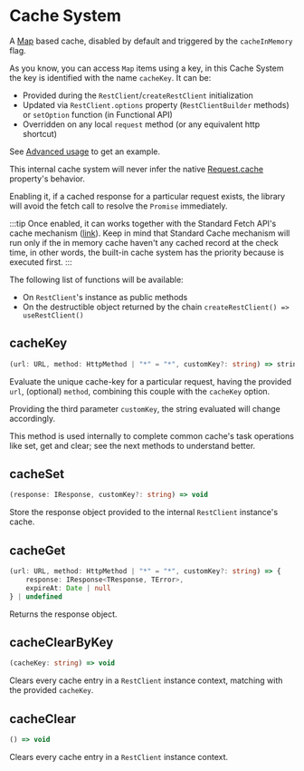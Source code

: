 # Cache System

A [Map](https://developer.mozilla.org/en-US/docs/Web/JavaScript/Reference/Global_Objects/Map) based cache, disabled by default and triggered by the `cacheInMemory` flag.

As you know, you can access `Map` items using a key, in this Cache System the key is identified with the name `cacheKey`. It can be:

 * Provided during the `RestClient`/`createRestClient` initialization
 * Updated via `RestClient.options` property (`RestClientBuilder` methods) or `setOption` function (in Functional API)
 * Overridden on any local `request` method (or any equivalent http shortcut)

See [Advanced usage](/guide/functional#in-memory-cache-system) to get an example.

This internal cache system will never infer the native [Request.cache](https://developer.mozilla.org/en-US/docs/Web/API/Request/cache) property's behavior.

Enabling it, if a cached response for a particular request exists, the library will avoid the fetch call to resolve the `Promise` immediately.

:::tip
Once enabled, it can works together with the Standard Fetch API's cache mechanism ([link](https://developer.mozilla.org/en-US/docs/Web/API/Request/cache)). Keep in mind that Standard Cache mechanism will run only if the in memory cache haven't any cached record at the check time, in other words, the built-in cache system has the priority because is executed first.
:::

The following list of functions will be available:
* On `RestClient`'s instance as public methods
* On the destructible object returned by the chain `createRestClient() => useRestClient()`

## cacheKey

```ts
(url: URL, method: HttpMethod | "*" = "*", customKey?: string) => string
```

Evaluate the unique cache-key for a particular request, having the provided `url`, (optional) `method`, combining this couple with the `cacheKey` option.

Providing the third parameter `customKey`, the string evaluated will change accordingly.

This method is used internally to complete common cache's task operations like set, get and clear; see the next methods to understand better.

## cacheSet

```ts
(response: IResponse, customKey?: string) => void
```

Store the response object provided to the internal `RestClient` instance's cache.

## cacheGet

```ts
(url: URL, method: HttpMethod | "*" = "*", customKey?: string) => {
	response: IResponse<TResponse, TError>,
	expireAt: Date | null
} | undefined
```

Returns the response object.

## cacheClearByKey

```ts
(cacheKey: string) => void
```

Clears every cache entry in a `RestClient` instance context, matching with the provided `cacheKey`.

## cacheClear

```ts
() => void
```

Clears every cache entry in a `RestClient` instance context.
